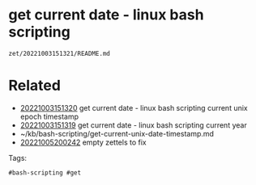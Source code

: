 # get current date - linux bash scripting

` zet/20221003151321/README.md `

# Related

- [20221003151320](/zet/20221003151320/README.md) get current date - linux bash scripting current unix epoch timestamp
- [20221003151319](/zet/20221003151319/README.md) get current date - linux bash scripting current year
- ~/kb/bash-scripting/get-current-unix-date-timestamp.md
- [20221005200242](/zet/20221005200242/README.md) empty zettels to fix

Tags:

    #bash-scripting #get 
